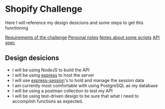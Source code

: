 # Shopify Challenge

Here I will reference my design desicions and some steps to get this functioning

[Requirements of the challenge](./docs/requirements.md)
[Personal notes](./docs/personal-notes.md)
[Notes about some scripts](./docs/scripts-info.md)
[API spec](./docs/API.md)

## Design desicions
* I will be using NodeJS to build the API
* I will be using [express](https://www.npmjs.com/package/express) to host the server
* I will use [express-session](https://www.npmjs.com/package/express-session)'s to hold and manage the session data
* I am currently most comfortable with using PostgreSQL as my database
* I will be using a postman collection to test my API
* I will be using test-driven design to be sure that what I need to accomplish functions as expected.